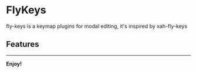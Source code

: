 # FlyKeys

fly-keys is a keymap plugins for modal editing, it's inspired by xah-fly-keys

## Features

-----------------------------------------------------------------------------------------------------------

**Enjoy!**
